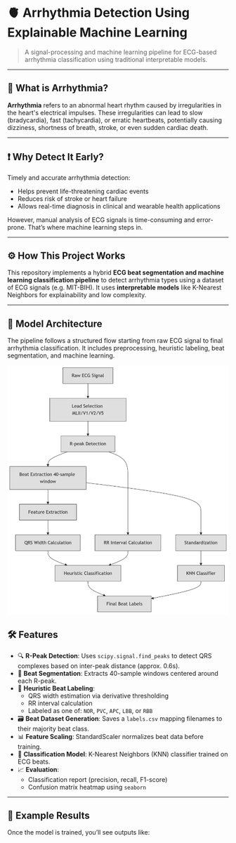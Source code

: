 # 🫀 Arrhythmia Detection Using Explainable Machine Learning

> A signal-processing and machine learning pipeline for ECG-based arrhythmia classification using traditional interpretable models.

---

## 🧠 What is Arrhythmia?

**Arrhythmia** refers to an abnormal heart rhythm caused by irregularities in the heart's electrical impulses. These irregularities can lead to slow (bradycardia), fast (tachycardia), or erratic heartbeats, potentially causing dizziness, shortness of breath, stroke, or even sudden cardiac death.

---

## ❗ Why Detect It Early?

Timely and accurate arrhythmia detection:
- Helps prevent life-threatening cardiac events
- Reduces risk of stroke or heart failure
- Allows real-time diagnosis in clinical and wearable health applications

However, manual analysis of ECG signals is time-consuming and error-prone. That’s where machine learning steps in.

---

## ⚙️ How This Project Works

This repository implements a hybrid **ECG beat segmentation and machine learning classification pipeline** to detect arrhythmia types using a dataset of ECG signals (e.g. MIT-BIH). It uses **interpretable models** like K-Nearest Neighbors for explainability and low complexity.

---

## 🧪 Model Architecture

The pipeline follows a structured flow starting from raw ECG signal to final arrhythmia classification. It includes preprocessing, heuristic labeling, beat segmentation, and machine learning.

<p align="center">
  <img src="model.png" alt="Model Architecture Diagram" width="700"/>
</p>


## 🛠 Features

- 🔍 **R-Peak Detection**: Uses `scipy.signal.find_peaks` to detect QRS complexes based on inter-peak distance (approx. 0.6s).
- 📐 **Beat Segmentation**: Extracts 40-sample windows centered around each R-peak.
- 🧠 **Heuristic Beat Labeling**:
  - QRS width estimation via derivative thresholding
  - RR interval calculation
  - Labeled as one of: `NOR`, `PVC`, `APC`, `LBB`, or `RBB`
- 🗃️ **Beat Dataset Generation**: Saves a `labels.csv` mapping filenames to their majority beat class.
- 📊 **Feature Scaling**: StandardScaler normalizes beat data before training.
- 🤖 **Classification Model**: K-Nearest Neighbors (KNN) classifier trained on ECG beats.
- 📈 **Evaluation**:
  - Classification report (precision, recall, F1-score)
  - Confusion matrix heatmap using `seaborn`

---

## 🧪 Example Results

Once the model is trained, you’ll see outputs like:


